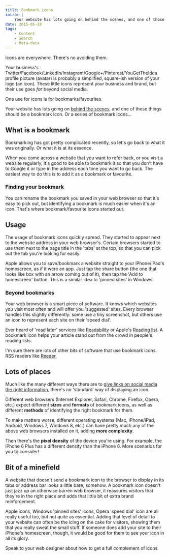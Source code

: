 ```yaml
---
title: Bookmark icons
intro: |
    Your website has lots going on behind the scenes, and one of those things should be a series of bookmark icons!
date: 2015-05-28
tags:
    - Content
    - Search
    - Meta-data
---
```


Icons are everywhere. There's no avoiding them.

Your business's Twitter/Facebook/LinkedIn/Instagram/Google+/Pinterest/YouGetTheIdea profile picture (avatar) is probably a simplified, square-ish version of your logo (an icon). These little icons represent your business and brand, but their use goes _far_ beyond social media.

One use for icons is for bookmarks/favourites.

Your website has lots going on [behind the scenes](/resources/what-is-meta-data), and one of those things should be a bookmark icon. Or a series of bookmark icons…


## What is a bookmark

Bookmarking has got pretty complicated recently, so let's go back to what it was originally. Or what it is at its essence.

When you come across a website that you want to refer back, or you visit a website regularly, it's good to be able to bookmark it so that you don't have to Google it or type in the address each time you want to go back. The easiest way to do this is to add it as a bookmark or favourite.

### Finding your bookmark

You can rename the bookmark you saved in your web browser so that it's easy to pick out, but identifying a bookmark is much easier when it's an icon. That's where bookmark/favourite icons started out.


## Usage

The usage of bookmark icons quickly spread. They started to appear next to the website address in your web browser's. Certain browsers started to use them next to the page title in the 'tabs' at the top, so that you can pick out the tab you're looking for easily.

Apple allows you to save/bookmark a website straight to your iPhone/iPad's homescreen, as if it were an app. Just tap the share button (the one that looks like box with an arrow coming out of it), then tap the 'Add to homescreen' button. This is a similar idea to 'pinned sites' in Windows.

### Beyond bookmarks

Your web browser is a smart piece of software. It knows which websites you visit most often and will offer you 'suggested' sites. Every browser handles this slightly differently: some use a tiny screenshot, but others use an icon to represent each site on their 'speed dial'.

Ever heard of 'read later' services like [Readability](https://en.wikipedia.org/wiki/Readability_(service)) or Apple's [Reading list](https://computers.tutsplus.com/tutorials/quick-tip-how-to-use-safaris-reading-list--mac-47349). A bookmark icon helps your article stand out from the crowd in people's reading lists.

I'm sure there are lots of other bits of software that use bookmark icons. RSS readers like [Reeder](https://reederapp.com),


## Lots of places

Much like the many different ways there are to [give links on social media the right information](/resources/giving-social-media-the-right-information), there's no 'standard' way of displaying an icon.

Different web browsers (Internet Explorer, Safari, Chrome, Firefox, Opera, etc.) expect different **sizes** and **formats** of bookmark icons, as well as different **methods** of identifying the right bookmark for them.

To make matters worse, different operating systems (Mac, iPhone/iPad, Android, Windows 7, Windows 8, etc.) can have pretty much any of the above web browsers installed on it, adding **more complexity**.

Then there's the **pixel density** of the device you're using. For example, the iPhone 6 Plus has a different density than the iPhone 6. More scenarios for you to consider!


## Bit of a minefield

A website that doesn't send a bookmark icon to the browser to display in its tabs or address bar looks a little bare, somehow. A bookmark icon doesn't just jazz up an otherwise barren web browser, it reassures visitors that they're in the right place and adds that little bit of extra brand reinforcement.

Apple icons, Windows 'pinned sites' icons, Opera 'speed dial' icon are all really useful too, but not quite as essential. Adding that level of detail to your website can often be the icing on the cake for visitors, showing them that you really sweat the small stuff. If someone does add your site to their iPhone's homescreen, though, it would be good for them to see your icon in all its glory.

Speak to your web designer about how to get a full complement of icons.
